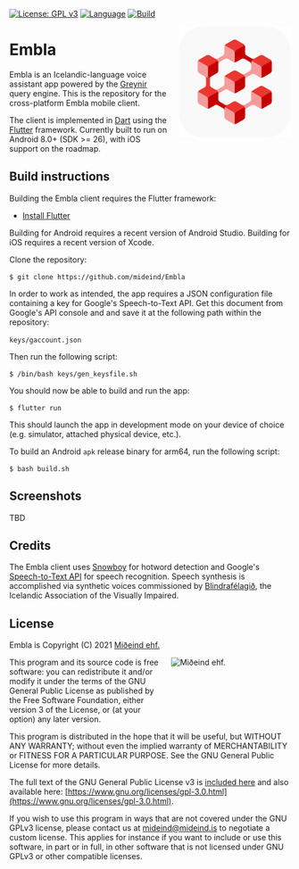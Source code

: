[![License: GPL v3](https://img.shields.io/badge/License-GPLv3-blue.svg)](https://www.gnu.org/licenses/gpl-3.0)
[![Language](https://img.shields.io/badge/language-dart-lightblue)]()
[![Build](https://github.com/mideind/Embla_Flutter/actions/workflows/main.yml/badge.svg)]()

<img src="assets/images/app_icon.png" align="right" width="200" height="200" style="margin-left:20px;">

# Embla

Embla is an Icelandic-language voice assistant app powered by the
[Greynir](https://greynir.is) query engine. This is the repository for
the cross-platform Embla mobile client.

The client is implemented in [Dart](https://dart.dev/) using the
[Flutter](https://flutter.dev) framework. Currently built to run on
Android 8.0+ (SDK >= 26), with iOS support on the roadmap.

## Build instructions

Building the Embla client requires the Flutter framework:

* [Install Flutter](https://flutter.dev/docs/get-started/install)

Building for Android requires a recent version of Android Studio. Building for iOS
requires a recent version of Xcode.

Clone the repository:

```
$ git clone https://github.com/mideind/Embla
```

In order to work as intended, the app requires a JSON configuration file containing a key
for Google's Speech-to-Text API. Get this document from Google's API console and and save
it at the following path within the repository:

```keys/gaccount.json```

Then run the following script:

```
$ /bin/bash keys/gen_keysfile.sh
```

You should now be able to build and run the app:

```
$ flutter run
```

This should launch the app in development mode on your device of choice (e.g.
simulator, attached physical device, etc.).

To build an Android `apk` release binary for arm64, run the following script:

```
$ bash build.sh
```

## Screenshots

TBD

## Credits

The Embla client uses [Snowboy](https://github.com/seasalt-ai/snowboy) for hotword
detection and Google's [Speech-to-Text API](https://cloud.google.com/speech-to-text) for
speech recognition. Speech synthesis is accomplished via synthetic voices commissioned by
[Blindrafélagið](https://blind.is), the Icelandic Association of the Visually Impaired.

## License

Embla is Copyright (C) 2021 [Miðeind ehf.](https://mideind.is)

<a href="https://mideind.is"><img src="assets/images/mideind_logo.png" alt="Miðeind ehf." width="214" height="66" align="right" style="margin-left:20px; margin-bottom: 20px;"></a>

This program and its source code is free software: you can redistribute it and/or modify it
under the terms of the GNU General Public License as published by the Free
Software Foundation, either version 3 of the License, or (at your option) any later
version.

This program is distributed in the hope that it will be useful, but WITHOUT
ANY WARRANTY; without even the implied warranty of MERCHANTABILITY or FITNESS FOR
A PARTICULAR PURPOSE. See the GNU General Public License for more details.

The full text of the GNU General Public License v3 is
[included here](https://github.com/mideind/PyEmbla/blob/master/LICENSE.txt)
and also available here:
[https://www.gnu.org/licenses/gpl-3.0.html](https://www.gnu.org/licenses/gpl-3.0.html).

If you wish to use this program in ways that are not covered under the
GNU GPLv3 license, please contact us at [mideind@mideind.is](mailto:mideind@mideind.is)
to negotiate a custom license. This applies for instance if you want to include or use
this software, in part or in full, in other software that is not licensed under
GNU GPLv3 or other compatible licenses.
